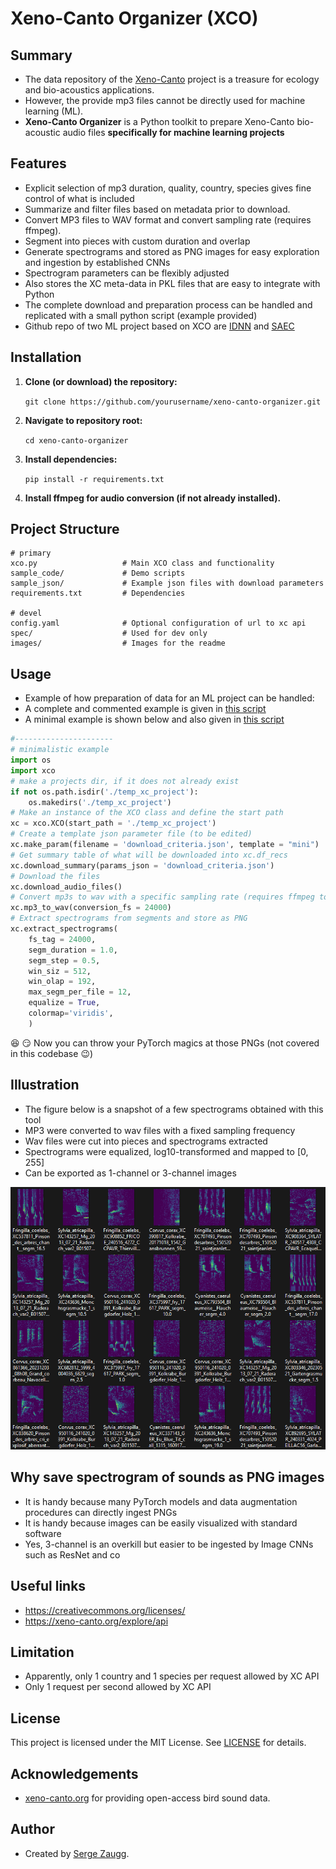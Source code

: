 # Xeno-Canto Organizer (XCO)

## Summary
- The data repository of the [Xeno-Canto](https://www.xeno-canto.org/) project is a treasure for ecology and bio-acoustics applications. 
- However, the provide mp3 files cannot be directly used for machine learning (ML). 
- **Xeno-Canto Organizer** is a Python toolkit to prepare Xeno-Canto bio-acoustic audio files **specifically for machine learning projects**

## Features
- Explicit selection of mp3 duration, quality, country, species gives fine control of what is included
- Summarize and filter files based on metadata prior to download.
- Convert MP3 files to WAV format and convert sampling rate (requires ffmpeg).
- Segment into pieces with custom duration and overlap
- Generate spectrograms and stored as PNG images for easy exploration and ingestion by established CNNs
- Spectrogram parameters can be flexibly adjusted
- Also stores the XC meta-data in PKL files that are easy to integrate with Python
- The complete download and preparation process can be handled and replicated with a small python script (example provided)
- Github repo of two ML project based on XCO are [IDNN](https://github.com/sergezaugg/feature_extraction_idnn) and [SAEC](https://github.com/sergezaugg/feature_extraction_saec)

## Installation

1. **Clone (or download) the repository:**

    ```git clone https://github.com/yourusername/xeno-canto-organizer.git```

2. **Navigate to repository root:**

    ```cd xeno-canto-organizer```

3. **Install dependencies:**

    ```pip install -r requirements.txt```

4. **Install **ffmpeg** for audio conversion (if not already installed).**

## Project Structure

```
# primary
xco.py                   # Main XCO class and functionality
sample_code/             # Demo scripts
sample_json/             # Example json files with download parameters
requirements.txt         # Dependencies

# devel
config.yaml              # Optional configuration of url to xc api
spec/                    # Used for dev only 
images/                  # Images for the readme
```

## Usage 

- Example of how preparation of data for an ML project can be handled:
- A complete and commented example is given in [this script](sample_code\example_long.py)
- A minimal example is shown below and also given in [this script](sample_code\example_short.py)

```python
#----------------------
# minimalistic example
import os
import xco 
# make a projects dir, if it does not already exist
if not os.path.isdir('./temp_xc_project'):
    os.makedirs('./temp_xc_project')
# Make an instance of the XCO class and define the start path 
xc = xco.XCO(start_path = './temp_xc_project')
# Create a template json parameter file (to be edited)
xc.make_param(filename = 'download_criteria.json', template = "mini")
# Get summary table of what will be downloaded into xc.df_recs
xc.download_summary(params_json = 'download_criteria.json')
# Download the files 
xc.download_audio_files()
# Convert mp3s to wav with a specific sampling rate (requires ffmpeg to be installed)
xc.mp3_to_wav(conversion_fs = 24000)
# Extract spectrograms from segments and store as PNG
xc.extract_spectrograms(
    fs_tag = 24000, 
    segm_duration = 1.0, 
    segm_step = 0.5, 
    win_siz = 512, 
    win_olap = 192, 
    max_segm_per_file = 12, 
    equalize = True, 
    colormap='viridis', 
    )

```

:satisfied: :smirk: Now you can throw your PyTorch magics at those PNGs (not covered in this codebase :wink:) 

## Illustration
* The figure below is a snapshot of a few spectrograms obtained with this tool
* MP3 were converted to wav files with a fixed sampling frequency
* Wav files were cut into pieces and spectrograms extracted 
* Spectrograms were equalized, log10-transformed and mapped to [0, 255]
* Can be exported as 1-channel or 3-channel images

![](./images/spectros_01.png)  

## Why save spectrogram of sounds as PNG images
* It is handy because many PyTorch models and data augmentation procedures can directly ingest PNGs
* It is handy because images can be easily visualized with standard software
* Yes, 3-channel is an overkill but easier to be ingested by Image CNNs such as ResNet and co

## Useful links
* https://creativecommons.org/licenses/
* https://xeno-canto.org/explore/api

## Limitation
* Apparently, only 1 country and 1 species per request allowed by XC API
* Only 1 request per second allowed by XC API

## License
This project is licensed under the MIT License. See [LICENSE](LICENSE) for details.

## Acknowledgements
- [xeno-canto.org](https://www.xeno-canto.org/) for providing open-access bird sound data.

## Author
- Created by [Serge Zaugg](https://www.linkedin.com/in/dkifh34rtn345eb5fhrthdbgf45/).




